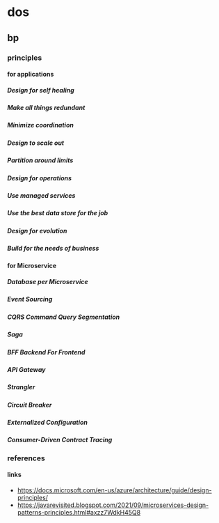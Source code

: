 # dos
## bp
### principles 
#### for applications
##### Design for self healing
##### Make all things redundant
##### Minimize coordination
##### Design to scale out
##### Partition around limits
##### Design for operations
##### Use managed services
##### Use the best data store for the job
##### Design for evolution
##### Build for the needs of business
#### for Microservice
##### Database per Microservice
##### Event Sourcing
##### CQRS Command Query Segmentation
##### Saga
##### BFF Backend For Frontend
##### API Gateway
##### Strangler
##### Circuit Breaker
##### Externalized Configuration
##### Consumer-Driven Contract Tracing



### references
#### links
- <https://docs.microsoft.com/en-us/azure/architecture/guide/design-principles/>
- <https://javarevisited.blogspot.com/2021/09/microservices-design-patterns-principles.html#axzz7WdkH45Q8>